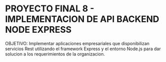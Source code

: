 # PROYECTO FINAL 8 - IMPLEMENTACION DE API BACKEND NODE EXPRESS
  OBJETIVO: Implementar aplicaciones empresariales que disponibilizan servicios Rest utilizando el framework Express y el entorno Node.js para dar solucion a los requerimientos 
  de la organizacion.



   








  



